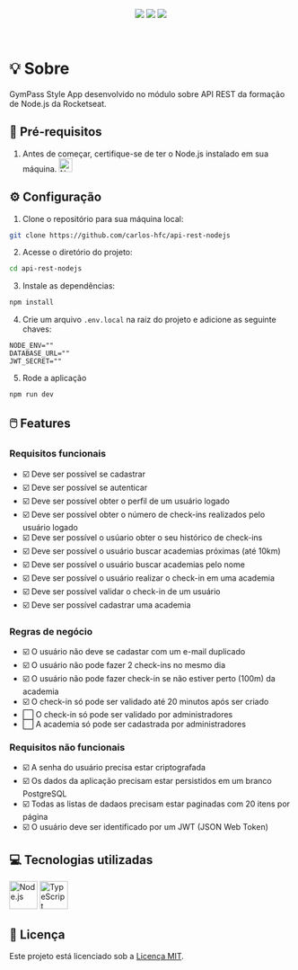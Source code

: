 <p align="center">
  <img src="https://img.shields.io/badge/node-v18.18.2-339933?style=flat&logo=nodedotjs&logoColor=%23339933" />
  <img src="https://img.shields.io/badge/npm-v9.8.1-CB3837?style=flat&logo=npm" />
  <img src="https://img.shields.io/badge/feito_por-Carlos_Faustino-black" />
</p>

<br/>

# :bulb: Sobre

GymPass Style App desenvolvido no módulo sobre API REST da formação de Node.js da Rocketseat.

## :page_with_curl: Pré-requisitos

1. Antes de começar, certifique-se de ter o Node.js instalado em sua máquina. 
    <a href="https://nodejs.org">
      <img width="24" src="https://user-images.githubusercontent.com/25181517/183568594-85e280a7-0d7e-4d1a-9028-c8c2209e073c.png" alt="Node.js" title="Node.js"/>
    </a>

## :gear: Configuração

1. Clone o repositório para sua máquina local:

```bash
git clone https://github.com/carlos-hfc/api-rest-nodejs
```

2. Acesse o diretório do projeto:

```bash
cd api-rest-nodejs
```

3. Instale as dependências:

```bash
npm install
```

4. Crie um arquivo `.env.local` na raiz do projeto e adicione as seguinte chaves:

```env
NODE_ENV=""
DATABASE_URL=""
JWT_SECRET=""
```

5. Rode a aplicação

```bash
npm run dev
```

## :computer_mouse: Features

### Requisitos funcionais

- :ballot_box_with_check: Deve ser possível se cadastrar
- :ballot_box_with_check: Deve ser possível se autenticar
- :ballot_box_with_check: Deve ser possível obter o perfil de um usuário logado
- :ballot_box_with_check: Deve ser possível obter o número de check-ins realizados pelo usuário logado
- :ballot_box_with_check: Deve ser possível o usúario obter o seu histórico de check-ins
- :ballot_box_with_check: Deve ser possível o usuário buscar academias próximas (até 10km)
- :ballot_box_with_check: Deve ser possível o usuário buscar academias pelo nome
- :ballot_box_with_check: Deve ser possível o usuário realizar o check-in em uma academia
- :ballot_box_with_check: Deve ser possível validar o check-in de um usuário
- :ballot_box_with_check: Deve ser possível cadastrar uma academia

### Regras de negócio

- :ballot_box_with_check: O usuário não deve se cadastar com um e-mail duplicado
- :ballot_box_with_check: O usuário não pode fazer 2 check-ins no mesmo dia
- :ballot_box_with_check: O usuário não pode fazer check-in se não estiver perto (100m) da academia
- :ballot_box_with_check: O check-in só pode ser validado até 20 minutos após ser criado
- :white_large_square: O check-in só pode ser validado por administradores
- :white_large_square: A academia só pode ser cadastrada por administradores

### Requisitos não funcionais

- :ballot_box_with_check: A senha do usuário precisa estar criptografada
- :ballot_box_with_check: Os dados da aplicação precisam estar persistidos em um branco PostgreSQL
- :ballot_box_with_check: Todas as listas de dadaos precisam estar paginadas com 20 itens por página
- :ballot_box_with_check: O usuário deve ser identificado por um JWT (JSON Web Token)

## :computer: Tecnologias utilizadas

<p float="left">
  <img width="50" src="https://user-images.githubusercontent.com/25181517/183568594-85e280a7-0d7e-4d1a-9028-c8c2209e073c.png" alt="Node.js" title="Node.js"/>
  <img width="50" src="https://user-images.githubusercontent.com/25181517/183890598-19a0ac2d-e88a-4005-a8df-1ee36782fde1.png" alt="TypeScript" title="TypeScript"/>
</p>

## :page_facing_up: Licença

Este projeto está licenciado sob a [Licença MIT](LICENSE).